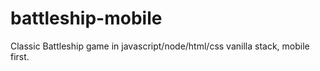 # battleship-mobile

Classic Battleship game in javascript/node/html/css vanilla stack, mobile first.
